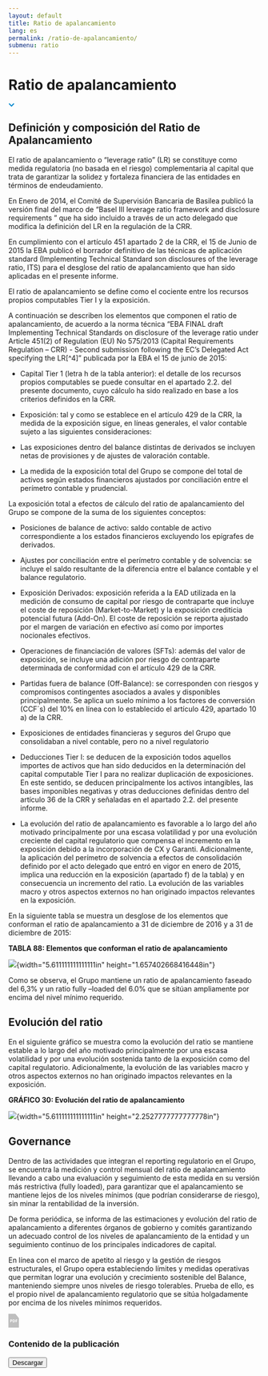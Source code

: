 ```yaml
---
layout: default
title: Ratio de apalancamiento
lang: es
permalink: /ratio-de-apalancamiento/
submenu: ratio
---
```


# Ratio de apalancamiento

<div class="content-info">
  <div class="content-dropdown js-dropdown">
    <ul class="content-dropdownlist js-dropdown-content"></ul>
    <span class="content-dropdownlink js-dropdown-chevron">
      <svg width="12px" height="8px" viewBox="6022 -477 12 8" version="1.1" xmlns="http://www.w3.org/2000/svg" xmlns:xlink="http://www.w3.org/1999/xlink">
          <path d="M6028.26568,-469.366183 L6028.24264,-469.343146 L6022.58579,-475 L6024,-476.414214 L6028.16914,-472.245072 L6032.24264,-476.414214 L6033.81458,-474.890259 L6028.29028,-469.341675 L6028.26568,-469.366183 Z" id="Combined-Shape" stroke="none" fill="#0087CD" fill-rule="evenodd"></path>
      </svg>
    </span>
  </div>
</div>


## Definición y composición del Ratio de Apalancamiento 

El ratio de apalancamiento o “leverage ratio” (LR) se constituye como
medida regulatoria (no basada en el riesgo) complementaria al capital
que trata de garantizar la solidez y fortaleza financiera de las
entidades en términos de endeudamiento.

En Enero de 2014, el Comité de Supervisión Bancaria de Basilea publicó
la versión final del marco de “Basel III leverage ratio framework and
disclosure requirements ” que ha sido incluido a través de un acto
delegado que modifica la definición del LR en la regulación de la CRR.

En cumplimiento con el artículo 451 apartado 2 de la CRR, el 15 de Junio
de 2015 la EBA publicó el borrador definitivo de las técnicas de
aplicación standard (Implementing Technical Standard son disclosures of
the leverage ratio, ITS) para el desglose del ratio de apalancamiento
que han sido aplicadas en el presente informe.

El ratio de apalancamiento se define como el cociente entre los recursos
propios computables Tier I y la exposición.

A continuación se describen los elementos que componen el ratio de
apalancamiento, de acuerdo a la norma técnica “EBA FINAL draft
Implementing Technical Standards on disclosure of the leverage ratio
under Article 451(2) of Regulation (EU) No 575/2013 (Capital
Requirements Regulation – CRR) - Second submission following the EC’s
Delegated Act specifying the LR[^4]” publicada por la EBA el 15 de junio
de 2015:

- Capital Tier 1 (letra h de la tabla anterior): el detalle de los recursos propios computables se puede consultar en el apartado 2.2. del presente documento, cuyo cálculo ha sido realizado en base a los criterios definidos en la CRR.

- Exposición: tal y como se establece en el artículo 429 de la CRR, la medida de la exposición sigue, en líneas generales, el valor contable sujeto a las siguientes consideraciones:

- Las exposiciones dentro del balance distintas de derivados se incluyen netas de provisiones y de ajustes de valoración contable.

- La medida de la exposición total del Grupo se compone del total de activos según estados financieros ajustados por conciliación entre el perímetro contable y prudencial.

La exposición total a efectos de cálculo del ratio de apalancamiento del
Grupo se compone de la suma de los siguientes conceptos:

- Posiciones de balance de activo: saldo contable de activo correspondiente a los estados financieros excluyendo los epígrafes de derivados.

- Ajustes por conciliación entre el perímetro contable y de solvencia: se incluye el saldo resultante de la diferencia entre el balance contable y el balance regulatorio.

- Exposición Derivados: exposición referida a la EAD utilizada en la medición de consumo de capital por riesgo de contraparte que incluye el coste de reposición (Market-to-Market) y la exposición crediticia potencial futura (Add-On). El coste de reposición se reporta ajustado por el margen de variación en efectivo así como por importes nocionales efectivos.

- Operaciones de financiación de valores (SFTs): además del valor de exposición, se incluye una adición por riesgo de contraparte determinada de conformidad con el artículo 429 de la CRR.

- Partidas fuera de balance (Off-Balance): se corresponden con riesgos y compromisos contingentes asociados a avales y disponibles principalmente. Se aplica un suelo mínimo a los factores de conversión (CCF´s) del 10% en línea con lo establecido el artículo 429, apartado 10 a) de la CRR.

- Exposiciones de entidades financieras y seguros del Grupo que consolidaban a nivel contable, pero no a nivel regulatorio

- Deducciones Tier I: se deducen de la exposición todos aquellos importes de activos que han sido deducidos en la determinación del capital computable Tier I para no realizar duplicación de exposiciones. En este sentido, se deducen principalmente los activos intangibles, las bases imponibles negativas y otras deducciones definidas dentro del artículo 36 de la CRR y señaladas en el apartado 2.2. del presente informe.

- La evolución del ratio de apalancamiento es favorable a lo largo del año
motivado principalmente por una escasa volatilidad y por una evolución
creciente del capital regulatorio que compensa el incremento en la
exposición debido a la incorporación de CX y Garanti. Adicionalmente, la
aplicación del perímetro de solvencia a efectos de consolidación
definido por el acto delegado que entró en vigor en enero de 2015,
implica una reducción en la exposición (apartado f) de la tabla) y en
consecuencia un incremento del ratio. La evolución de las variables
macro y otros aspectos externos no han originado impactos relevantes en
la exposición.

En la siguiente tabla se muestra un desglose de los elementos que
conforman el ratio de apalancamiento a 31 de diciembre de 2016 y a 31 de
diciembre de 2015:

**TABLA 88: Elementos que conforman el ratio de apalancamiento**

![](media/image311.emf){width="5.611111111111111in"
height="1.657402668416448in"}

Como se observa, el Grupo mantiene un ratio de apalancamiento faseado
del 6,3% y un ratio fully –loaded del 6.0% que se sitúan ampliamente por
encima del nivel mínimo requerido.

## Evolución del ratio

En el siguiente gráfico se muestra como la evolución del ratio se
mantiene estable a lo largo del año motivado principalmente por una
escasa volatilidad y por una evolución sostenida tanto de la exposición
como del capital regulatorio. Adicionalmente, la evolución de las
variables macro y otros aspectos externos no han originado impactos
relevantes en la exposición.

**GRÁFICO 30: Evolución del ratio de apalancamiento**

![](media/image312.png){width="5.611111111111111in"
height="2.2527777777777778in"}


## Governance 

Dentro de las actividades que integran el reporting regulatorio en el
Grupo, se encuentra la medición y control mensual del ratio de
apalancamiento llevando a cabo una evaluación y seguimiento de esta
medida en su versión más restrictiva (fully loaded), para garantizar que
el apalancamiento se mantiene lejos de los niveles mínimos (que podrían
considerarse de riesgo), sin minar la rentabilidad de la inversión.

De forma periódica, se informa de las estimaciones y evolución del ratio
de apalancamiento a diferentes órganos de gobierno y comités
garantizando un adecuado control de los niveles de apalancamiento de la
entidad y un seguimiento continuo de los principales indicadores de
capital.

En línea con el marco de apetito al riesgo y la gestión de riesgos
estructurales, el Grupo opera estableciendo límites y medidas operativas
que permitan lograr una evolución y crecimiento sostenible del Balance,
manteniendo siempre unos niveles de riesgo tolerables. Prueba de ello,
es el propio nivel de apalancamiento regulatorio que se sitúa
holgadamente por encima de los niveles mínimos requeridos.


<div class="mod-download">
  <div class="mod-downloadText">
    <svg width="22px" height="28px" viewBox="13 1113 22 28" version="1.1" xmlns="http://www.w3.org/2000/svg" xmlns:xlink="http://www.w3.org/1999/xlink">
      <g id="Group" stroke="none" stroke-width="1" fill="none" fill-rule="evenodd" transform="translate(13.000000, 1113.000000)">
        <polygon id="Path-2" fill="#BEBEBE" points="1.03018017e-06 0 14.000001 0 21.000001 8.5 21.000001 27.5065778 0 27.5065778"></polygon>
        <path d="M4.9296875,13.9765625 L5.328125,13.9765625 C5.7005227,13.9765625 5.97916574,13.9029955 6.1640625,13.7558594 C6.34895926,13.6087232 6.44140625,13.3945327 6.44140625,13.1132812 C6.44140625,12.8294257 6.36393307,12.6197923 6.20898438,12.484375 C6.05403568,12.3489577 5.81119957,12.28125 5.48046875,12.28125 L4.9296875,12.28125 L4.9296875,13.9765625 Z M7.6640625,13.0703125 C7.6640625,13.6848989 7.47200713,14.1549463 7.08789062,14.4804688 C6.70377412,14.8059912 6.15755563,14.96875 5.44921875,14.96875 L4.9296875,14.96875 L4.9296875,17 L3.71875,17 L3.71875,11.2890625 L5.54296875,11.2890625 C6.23568055,11.2890625 6.76236799,11.4381496 7.12304688,11.7363281 C7.48372576,12.0345067 7.6640625,12.4791637 7.6640625,13.0703125 Z M13.4804688,14.0898438 C13.4804688,15.0299526 13.2128933,15.7499975 12.6777344,16.25 C12.1425754,16.7500025 11.3697967,17 10.359375,17 L8.7421875,17 L8.7421875,11.2890625 L10.5351562,11.2890625 C11.4674526,11.2890625 12.1914037,11.5351538 12.7070312,12.0273438 C13.2226588,12.5195337 13.4804688,13.2070268 13.4804688,14.0898438 Z M12.2226562,14.1210938 C12.2226562,12.8945251 11.680995,12.28125 10.5976562,12.28125 L9.953125,12.28125 L9.953125,16 L10.4726562,16 C11.6393288,16 12.2226562,15.3737042 12.2226562,14.1210938 Z M15.8554688,17 L14.6640625,17 L14.6640625,11.2890625 L17.9375,11.2890625 L17.9375,12.28125 L15.8554688,12.28125 L15.8554688,13.7539062 L17.7929688,13.7539062 L17.7929688,14.7421875 L15.8554688,14.7421875 L15.8554688,17 Z" id="PDF"   fill="#FFFFFF"></path>
      </g>
    </svg>
    <h3>
      Contenido de la publicación
    </h3>
  </div>
  <button class="mod-downloadButton">
    Descargar
  </button>
</div>